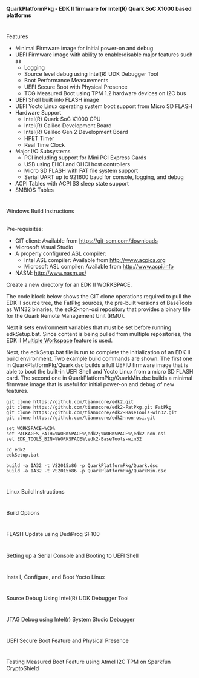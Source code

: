 **QuarkPlatformPkg - EDK II firmware for Intel(R) Quark SoC X1000 based platforms**

# 

Features
* Minimal Firmware image for initial power-on and debug
* UEFI Firmware image with ability to enable/disable major features such as
    - Logging
    - Source level debug using Intel(R) UDK Debugger Tool
    - Boot Performance Measurements
    - UEFI Secure Boot with Physical Presence
    - TCG Measured Boot using TPM 1.2 hardware devices on I2C bus
* UEFI Shell built into FLASH image
* UEFI Yocto Linux operating system boot support from Micro SD FLASH
* Hardware Support
    -  Intel(R) Quark SoC X1000 CPU
    -  Intel(R) Galileo Development Board
    -  Intel(R) Galileo Gen 2 Development Board
    -  HPET Timer
    -  Real Time Clock
* Major I/O Subsystems
    - PCI including support for Mini PCI Express Cards
    - USB using EHCI and OHCI host controllers
    - Micro SD FLASH with FAT file system support
    - Serial UART up to 921600 baud for console, logging, and debug
* ACPI Tables with ACPI S3 sleep state support
* SMBIOS Tables

# 

Windows Build Instructions

## 

Pre-requisites:
* GIT client: Available from https://git-scm.com/downloads
* Microsoft Visual Studio
* A properly configured ASL compiler:
  - Intel ASL compiler: Available from http://www.acpica.org
  - Microsoft ASL compiler: Available from http://www.acpi.info
* NASM: http://www.nasm.us/

Create a new directory for an EDK II WORKSPACE. 

The code block below shows the GIT clone operations required to pull the EDK II source tree, the FatPkg sources, the pre-built versions of BaseTools as WIN32 binaries, the edk2-non-osi repository that provides a binary file for the Quark Remote Management Unit (RMU).

Next it sets environment variables that must be set before running edkSetup.bat. Since content is being pulled from multiple repositories, the EDK II [Multiple Workspace](https://github.com/tianocore/tianocore.github.io/wiki/Multiple_Workspace)
feature is used.

Next, the edkSetup.bat file is run to complete the initialization of an EDK II build environment.  Two example build commands are shown.  The first one in QuarkPlatformPlg/Quark.dsc builds a full UEFIU firmware image that is able to boot the built-in UEFI Shell and Yocto Linux from a micro SD FLASH card.  The second one in QuarkPlatformPkg/QuarkMin.dsc builds a minimal firmware image that is useful for initial power-on and debug of new features.

``````
git clone https://github.com/tianocore/edk2.git
git clone https://github.com/tianocore/edk2-FatPkg.git FatPkg
git clone https://github.com/tianocore/edk2-BaseTools-win32.git
git clone https://github.com/tianocore/edk2-non-osi.git

set WORKSPACE=%CD%
set PACKAGES_PATH=%WORKSPACE%\edk2;%WORKSPACE%\edk2-non-osi
set EDK_TOOLS_BIN=%WORKSPACE%\edk2-BaseTools-win32

cd edk2
edkSetup.bat

build -a IA32 -t VS2015x86 -p QuarkPlatformPkg/Quark.dsc
build -a IA32 -t VS2015x86 -p QuarkPlatformPkg/QuarkMin.dsc
``````
# 

Linux Build Instructions

# 

Build Options

# 

FLASH Update using DediProg SF100

# 

Setting up a Serial Console and Booting to UEFI Shell

# 

Install, Configure, and Boot Yocto Linux

# 

Source Debug Using Intel(R) UDK Debugger Tool

# 

JTAG Debug using Intel(r) System Studio Debugger

# 

UEFI Secure Boot Feature and Physical Presence

# 

Testing Measured Boot Feature using Atmel I2C TPM on Sparkfun CryptoShield




